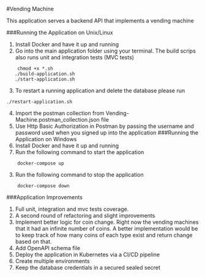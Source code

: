 #Vending Machine

This application serves a backend API that implements a vending machine

###Running the Application on Unix/Linux
1. Install Docker and have it up and running
2. Go into the main application folder using your terminal. The build scrips also runs unit and integration tests (MVC tests)
```
    chmod +x *.sh  
   ./build-application.sh  
   ./start-application.sh
```
3. To restart a running application and delete the database please run
```
./restart-application.sh
```
4. Import the postman collection from Vending-Machine.postman_collection.json file
5. Use Http Basic Authorization in Postman by passing the username and password used when you signed up into the application
###Running the Application on Windows
1. Install Docker and have it up and running
2. Run the following command to start the application
```
    docker-compose up
```
3. Run the following command to stop the application
```
    docker-compose down
```

###Application Improvements
1. Full unit, integration and mvc tests coverage.
2. A second round of refactoring and slight improvements
3. Implement better logic for coin change. Right now the vending machines that it had an infinite number of coins. A better implementation would be to keep track of how many coins of each type exist and return change based on that.
4. Add OpenAPI schema file
5. Deploy the application in Kubernetes via a CI/CD pipeline
6. Create multiple environments
7. Keep the database credentials in a secured sealed secret